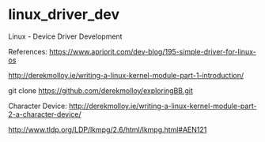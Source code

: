 # linux_driver_dev
Linux - Device Driver Development

References:
https://www.apriorit.com/dev-blog/195-simple-driver-for-linux-os

http://derekmolloy.ie/writing-a-linux-kernel-module-part-1-introduction/

git clone https://github.com/derekmolloy/exploringBB.git

Character Device: http://derekmolloy.ie/writing-a-linux-kernel-module-part-2-a-character-device/


http://www.tldp.org/LDP/lkmpg/2.6/html/lkmpg.html#AEN121



